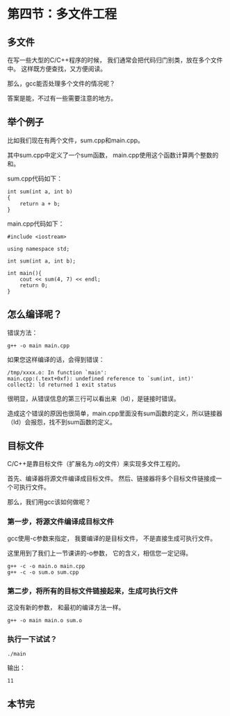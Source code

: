 # 第四节：多文件工程

## 多文件

在写一些大型的C/C++程序的时候，
我们通常会把代码归门别类，放在多个文件中。
这样既方便查找，又方便阅读。

那么，gcc能否处理多个文件的情况呢？

答案是能，不过有一些需要注意的地方。

## 举个例子

比如我们现在有两个文件，sum.cpp和main.cpp。

其中sum.cpp中定义了一个sum函数，
main.cpp使用这个函数计算两个整数的和。

sum.cpp代码如下：

    int sum(int a, int b)
    {
        return a + b;
    }

main.cpp代码如下：

    #include <iostream>

    using namespace std;

    int sum(int a, int b);

    int main(){
        cout << sum(4, 7) << endl;
        return 0;
    }

## 怎么编译呢？

错误方法：

    g++ -o main main.cpp

如果您这样编译的话，会得到错误：

    /tmp/xxxx.o: In function `main':
    main.cpp:(.text+0xf): undefined reference to `sum(int, int)'
    collect2: ld returned 1 exit status

很明显，从错误信息的第三行可以看出来（ld），是链接时错误。

造成这个错误的原因也很简单，main.cpp里面没有sum函数的定义，所以链接器（ld）会报怨，找不到sum函数的定义。

## 目标文件

C/C++是靠目标文件（扩展名为.o的文件）来实现多文件工程的。

首先、编译器将源文件编译成目标文件。
然后、链接器将多个目标文件链接成一个可执行文件。

那么，我们用gcc该如何做呢？

### 第一步，将源文件编译成目标文件

gcc使用-c参数来指定，
我要编译的是目标文件，
不是直接生成可执行文件。

这里用到了我们上一节课讲的-o参数，
它的含义，相信您一定记得。

    g++ -c -o main.o main.cpp
    g++ -c -o sum.o sum.cpp

### 第二步，将所有的目标文件链接起来，生成可执行文件

这没有新的参数，
和最初的编译方法一样。

    g++ -o main main.o sum.o

### 执行一下试试？

    ./main

输出：

    11

## 本节完
